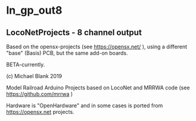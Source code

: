 # ln_gp_out8

## LocoNetProjects - 8 channel output

Based on the opensx-projects (see https://opensx.net/ ), using a different "base" (Basis) PCB, but the same add-on boards.



BETA-currently.

(c) Michael Blank 2019

Model Railroad Arduino Projects based on LocoNet and MRRWA code (see https://github.com/mrrwa )

Hardware is "OpenHardware" and in some cases is ported from https://opensx.net projects.
